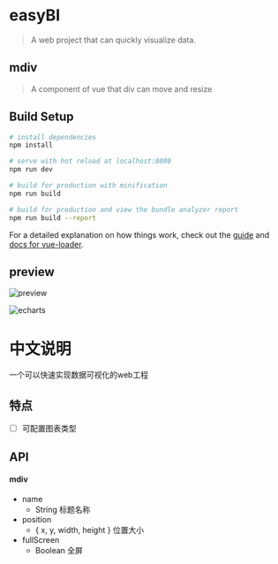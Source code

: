 # easyBI

> A web project that can quickly visualize data.

## mdiv

> A component of vue that div can move and resize

## Build Setup

``` bash
# install dependencies
npm install

# serve with hot reload at localhost:8080
npm run dev

# build for production with minification
npm run build

# build for production and view the bundle analyzer report
npm run build --report
```

For a detailed explanation on how things work, check out the [guide](http://vuejs-templates.github.io/webpack/) and [docs for vue-loader](http://vuejs.github.io/vue-loader).


## preview

![preview](https://user-images.githubusercontent.com/4559753/37556223-d1236a46-2a2d-11e8-814a-e1baba8bcd84.gif)

![echarts](https://user-images.githubusercontent.com/4559753/37564248-b31edf22-2acc-11e8-898f-05d38324ecde.gif)



# 中文说明

一个可以快速实现数据可视化的web工程

## 特点
- [ ] 可配置图表类型


## API

#### mdiv
  - name 
    - String 标题名称
  - position 
    - { x, y, width, height } 位置大小
  - fullScreen
    - Boolean 全屏
